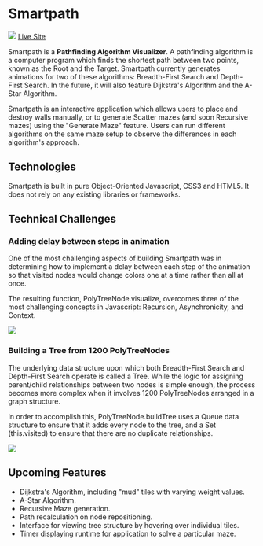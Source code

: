 # Smartpath
<img src="https://i.imgur.com/nfdUohJ.png">
<a href="https://ehecker.github.io/smartpath/" target="_blank" rel="noreferrer">Live Site</a>

Smartpath is a <strong>Pathfinding Algorithm Visualizer</strong>. A pathfinding algorithm is a computer program which finds the shortest path between two points, known as the Root and the Target. Smartpath currently generates animations for two of these algorithms: Breadth-First Search and Depth-First Search. In the future, it will also feature Dijkstra's Algorithm and the A-Star Algorithm.

Smartpath is an interactive application which allows users to place and destroy walls manually, or to generate Scatter mazes (and soon Recursive mazes) using the "Generate Maze" feature. Users can run different algorithms on the same maze setup to observe the differences in each algorithm's approach.

## Technologies
Smartpath is built in pure Object-Oriented Javascript, CSS3 and HTML5. It does not rely on any existing libraries or frameworks.

## Technical Challenges
### Adding delay between steps in animation
One of the most challenging aspects of building Smartpath was in determining how to implement a delay between each step of the animation so that visited nodes would change colors one at a time rather than all at once.

The resulting function, PolyTreeNode.visualize, overcomes three of the most challenging concepts in Javascript: Recursion, Asynchronicity, and Context. 

<img src="https://i.imgur.com/ZPXKivM.png">

### Building a Tree from 1200 PolyTreeNodes
The underlying data structure upon which both Breadth-First Search and Depth-First Search operate is called a Tree. While the logic for assigning parent/child relationships between two nodes is simple enough, the process becomes more complex when it involves 1200 PolyTreeNodes arranged in a graph structure.

In order to accomplish this, PolyTreeNode.buildTree uses a Queue data structure to ensure that it adds every node to the tree, and a Set (this.visited) to ensure that there are no duplicate relationships.

<img src="https://i.imgur.com/CHs1u8x.png">

## Upcoming Features
<ul>
  <li>Dijkstra's Algorithm, including "mud" tiles with varying weight values.</li>
  <li>A-Star Algorithm.</li>
  <li>Recursive Maze generation.</li>
  <li>Path recalculation on node repositioning.</li>
  <li>Interface for viewing tree structure by hovering over individual tiles.</li>
  <li>Timer displaying runtime for application to solve a particular maze.</li>
</ul>
